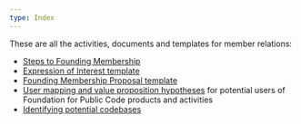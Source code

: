 ```yaml
---
type: Index
---
```


These are all the activities, documents and templates for member relations:

* [Steps to Founding Membership](steps-to-founding-membership.md)
* [Expression of Interest template](expression-of-interest.md)
* [Founding Membership Proposal template](founding-membership-proposal.md)
* [User mapping and value proposition hypotheses](user-mapping/index.md) for potential users of Foundation for Public Code products and activities
* [Identifying potential codebases](identify-potential-codebase.md)
